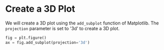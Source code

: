 # Create a 3D Plot

We will create a 3D plot using the `add_subplot` function of Matplotlib. The `projection` parameter is set to '3d' to create a 3D plot.

```python
fig = plt.figure()
ax = fig.add_subplot(projection='3d')
```
